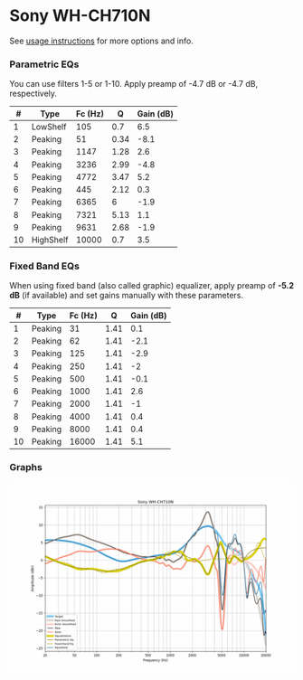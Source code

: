 # Sony WH-CH710N
See [usage instructions](https://github.com/jaakkopasanen/AutoEq#usage) for more options and info.

### Parametric EQs
You can use filters 1-5 or 1-10. Apply preamp of -4.7 dB or -4.7 dB, respectively.

|   # | Type      |   Fc (Hz) |    Q |   Gain (dB) |
|-----|-----------|-----------|------|-------------|
|   1 | LowShelf  |       105 | 0.7  |         6.5 |
|   2 | Peaking   |        51 | 0.34 |        -8.1 |
|   3 | Peaking   |      1147 | 1.28 |         2.6 |
|   4 | Peaking   |      3236 | 2.99 |        -4.8 |
|   5 | Peaking   |      4772 | 3.47 |         5.2 |
|   6 | Peaking   |       445 | 2.12 |         0.3 |
|   7 | Peaking   |      6365 | 6    |        -1.9 |
|   8 | Peaking   |      7321 | 5.13 |         1.1 |
|   9 | Peaking   |      9631 | 2.68 |        -1.9 |
|  10 | HighShelf |     10000 | 0.7  |         3.5 |

### Fixed Band EQs
When using fixed band (also called graphic) equalizer, apply preamp of **-5.2 dB** (if available) and set gains manually with these parameters.

|   # | Type    |   Fc (Hz) |    Q |   Gain (dB) |
|-----|---------|-----------|------|-------------|
|   1 | Peaking |        31 | 1.41 |         0.1 |
|   2 | Peaking |        62 | 1.41 |        -2.1 |
|   3 | Peaking |       125 | 1.41 |        -2.9 |
|   4 | Peaking |       250 | 1.41 |        -2   |
|   5 | Peaking |       500 | 1.41 |        -0.1 |
|   6 | Peaking |      1000 | 1.41 |         2.6 |
|   7 | Peaking |      2000 | 1.41 |        -1   |
|   8 | Peaking |      4000 | 1.41 |         0.4 |
|   9 | Peaking |      8000 | 1.41 |         0.4 |
|  10 | Peaking |     16000 | 1.41 |         5.1 |

### Graphs
![](./Sony%20WH-CH710N.png)
